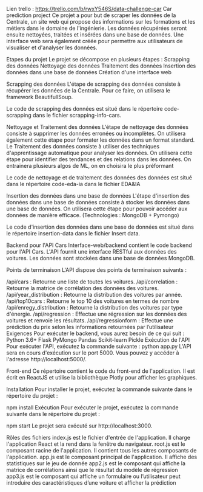 Lien trello : https://trello.com/b/rwxY546S/data-challenge-car
Car prediction project
Ce projet a pour but de scraper les données de la Centrale, un site web qui propose des informations sur les formations et les métiers dans le domaine de l'ingénierie. Les données récupérées seront ensuite nettoyées, traitées et insérées dans une base de données. Une interface web sera également créée pour permettre aux utilisateurs de visualiser et d'analyser les données.

Etapes du projet
Le projet se décompose en plusieurs étapes :
Scrapping des données
Nettoyage des données
Traitement des données
Insertion des données dans une base de données
Création d'une interface web

Scrapping des données
L'étape de scrapping des données consiste à récupérer les données de la Centrale. Pour ce faire, on utilisera le framework BeautifullSoup.

Le code de scrapping des données est situé dans le répertoire code-scrapping dans le fichier scrapping-info-cars.

Nettoyage et Traitement des données
 L'étape de nettoyage des données consiste à supprimer les données erronées ou incomplètes. On utilisera également cette étape pour formater les données dans un format standard.
Le Traitement des données consiste à utiliser des techniques d'apprentissage automatique pour analyser les données. On utilisera cette étape pour identifier des tendances et des relations dans les données. On entrainera plusieurs algos de ML, on en choisira le plus préformant

Le code de nettoyage et de traitement des données des données est situé dans le répertoire code-eda-ia dans le fichier EDA&IA



Insertion des données dans une base de données
L'étape d'insertion des données dans une base de données consiste à stocker les données dans une base de données. On utilisera cette étape pour pouvoir accéder aux données de manière efficace. (Technologies : MongoDB + Pymongo)

Le code d'insertion des données dans une base de données est situé dans le répertoire insertion-data dans le fichier Insert data.

Backend pour l'API Cars
Interface-web/backend contient le code backend pour l'API Cars. L'API fournit une interface RESTful aux données des voitures. Les données sont stockées dans une base de données MongoDB.

Points de terminaison
L'API dispose des points de terminaison suivants :

/api/cars : Retourne une liste de toutes les voitures.
/api/correlation : Retourne la matrice de corrélation des données des voitures.
/api/year_distribution : Retourne la distribution des voitures par année.
/api/top10cars : Retourne le top 10 des voitures en termes de nombre
/api/enregy_distribution : Retourne la distribution des voitures par type d'énergie.
/api/regression : Effectue une régression sur les données des voitures et renvoie les résultats.
/api/regressionform : Effectue une prédiction du prix selon les informations retournées par l’utilisateur
Exigences
Pour exécuter le backend, vous aurez besoin de ce qui suit :
Python 3.6+
Flask
PyMongo
Pandas
Scikit-learn
Pickle
Exécution de l'API
Pour exécuter l'API, exécutez la commande suivante :
python app.py
L'API sera en cours d'exécution sur le port 5000. Vous pouvez y accéder à l'adresse http://localhost:5000/.

Front-end
Ce répertoire contient le code du front-end de l'application. Il est écrit en ReactJS et utilise la bibliothèque Plotly pour afficher les graphiques.

Installation
Pour installer le projet, exécutez la commande suivante dans le répertoire du projet :

npm install
Exécution
Pour exécuter le projet, exécutez la commande suivante dans le répertoire du projet :

npm start
Le projet sera exécuté sur http://localhost:3000.

Rôles des fichiers
index.js est le fichier d'entrée de l'application. Il charge l'application React et la rend dans la fenêtre du navigateur.
root.js est le composant racine de l'application. Il contient tous les autres composants de l'application.
app.js est le composant principal de l'application. Il affiche des statistiques sur le jeu de donnée
app2.js est le composant qui affiche la matrice de corrélations ainsi que le résultat du modèle de régression 
app3.js est le composant qui affiche un formulaire ou l’utilisateur peut introduire des caractéristiques d’une voiture et afficher la prédiction

